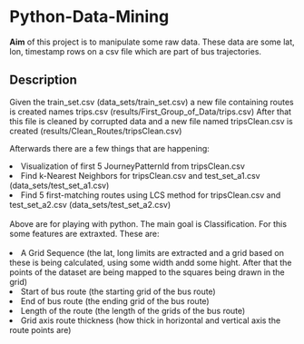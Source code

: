 # Python-Data-Mining
<strong>Aim</strong> of this project is to manipulate some raw data. These data are some lat, lon, timestamp rows on a csv file which are part of bus trajectories.

<h2>Description</h2>
Given the train_set.csv (data_sets/train_set.csv) a new file containing routes is created names trips.csv (results/First_Group_of_Data/trips.csv)
After that this file is cleaned by corrupted data and a new file named tripsClean.csv is created (results/Clean_Routes/tripsClean.csv)

Afterwards there are a few things that are happening:

<li> Visualization of first 5 JourneyPatternId from tripsClean.csv</li>
<li> Find k-Nearest Neighbors for tripsClean.csv and test_set_a1.csv (data_sets/test_set_a1.csv)</li>
<li> Find 5 first-matching routes using LCS method for tripsClean.csv and test_set_a2.csv (data_sets/test_set_a2.csv)</li>
<br/>
Above are for playing with python. The main goal is Classification. For this some features are extraxted. These are:
<br/>
<br/>
<li> A Grid Sequence (the lat, long limits are extracted and a grid based on these is being calculated, using some width andd some hight. After that the points of the dataset are being mapped to the squares being drawn in the grid)</li>
<li> Start of bus route (the starting grid of the bus route)</li>
<li> End of bus route (the ending grid of the bus route)</li>
<li> Length of the route (the length of the grids of the bus route)</li>
<li> Grid axis route thickness (how thick in horizontal and vertical axis the route points are)</li>
